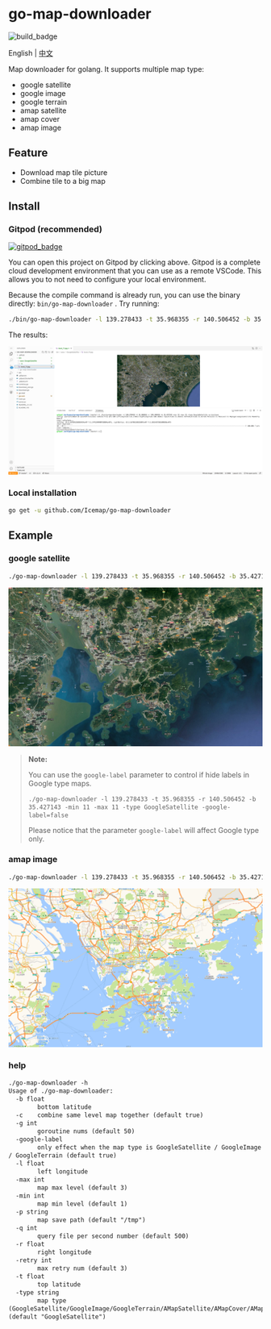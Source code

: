 # go-map-downloader

![build_badge](https://github.com/Icemap/go-map-downloader/workflows/Go/badge.svg)

English | [中文](README_ch.md)

Map downloader for golang. It supports multiple map type:

- google satellite
- google image
- google terrain
- amap satellite
- amap cover
- amap image

## Feature

- Download map tile picture
- Combine tile to a big map

## Install

### Gitpod (recommended)

[![gitpod_badge](https://gitpod.io/button/open-in-gitpod.svg)](https://gitpod.io/#https://github.com/Icemap/go-map-downloader)

You can open this project on Gitpod by clicking above. Gitpod is a complete cloud development environment that you can use as a remote VSCode. This allows you to not need to configure your local environment.

Because the compile command is already run, you can use the binary directly: `bin/go-map-downloader` . Try running:

```bash
./bin/go-map-downloader -l 139.278433 -t 35.968355 -r 140.506452 -b 35.427143 -min 11 -max 11 -type GoogleSatellite -p bin/save
```

The results:

![gitpod_result](./pic/gitpod.png)

### Local installation

```bash
go get -u github.com/Icemap/go-map-downloader
```

## Example

### google satellite

```bash
./go-map-downloader -l 139.278433 -t 35.968355 -r 140.506452 -b 35.427143 -min 11 -max 11 -type GoogleSatellite
```

![google satellite](pic/google_satellite_level_11.jpg)

> **Note:**
>
> You can use the `google-label` parameter to control if hide labels in Google type maps.  
>
> ```
> ./go-map-downloader -l 139.278433 -t 35.968355 -r 140.506452 -b 35.427143 -min 11 -max 11 -type GoogleSatellite -google-label=false
> ```
>
> Please notice that the parameter `google-label` will affect Google type only.

### amap image

```bash
./go-map-downloader -l 139.278433 -t 35.968355 -r 140.506452 -b 35.427143 -min 11 -max 11 -type AMapImage
```

![amap_image](pic/amap_image_level_11.jpg)

### help

```
./go-map-downloader -h
Usage of ./go-map-downloader:
  -b float
        bottom latitude
  -c    combine same level map together (default true)
  -g int
        goroutine nums (default 50)
  -google-label
        only effect when the map type is GoogleSatellite / GoogleImage / GoogleTerrain (default true)
  -l float
        left longitude
  -max int
        map max level (default 3)
  -min int
        map min level (default 1)
  -p string
        map save path (default "/tmp")
  -q int
        query file per second number (default 500)
  -r float
        right longitude
  -retry int
        max retry num (default 3)
  -t float
        top latitude
  -type string
        map type (GoogleSatellite/GoogleImage/GoogleTerrain/AMapSatellite/AMapCover/AMapImage) (default "GoogleSatellite")
```

